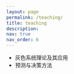 ```yaml
---
layout: page
permalink: /teaching/
title: teaching
description: 
nav: true
nav_order: 6 
---
```




- 灰色系统理论及其应用
- 预测与决策方法
